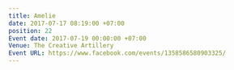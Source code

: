 ```yaml
---
title: Amelie
date: 2017-07-17 08:19:00 +07:00
position: 22
Event date: 2017-07-19 00:00:00 +07:00
Venue: The Creative Artillery
Event URL: https://www.facebook.com/events/1358586580903325/
---
```


